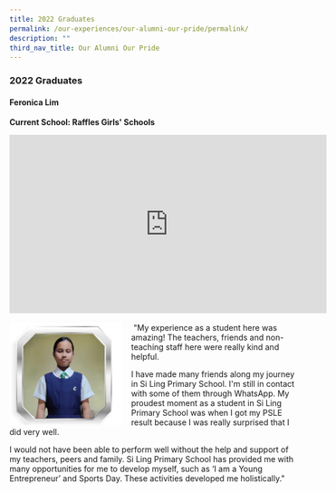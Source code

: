 ```yaml
---
title: 2022 Graduates
permalink: /our-experiences/our-alumni-our-pride/permalink/
description: ""
third_nav_title: Our Alumni Our Pride
---
```

### 2022 Graduates 

#### Feronica Lim 
**Current School: Raffles Girls' Schools**
   <iframe allowfullscreen="" allow="accelerometer; autoplay; clipboard-write; encrypted-media; gyroscope; picture-in-picture; web-share" frameborder="0" title="YouTube video player" src="https://www.youtube.com/embed/lEDPeJkxe2o" height="315" width="560"></iframe>
	 
<img src="/images/alumni%20pictures%20(3).png" style="width:200px;height:180px;margin-right:15px;" align="left">&nbsp;"My experience as a student here was amazing! The teachers, friends and non-teaching staff here were really kind and helpful. 

I have made many friends along my journey in Si Ling Primary School. I'm still in contact with some of them through WhatsApp.
My proudest moment as a student in Si Ling Primary School was when I got my PSLE result because I was really surprised that I did very well.

I would not have been able to perform well without the help and support of my teachers, peers and family.
Si Ling Primary School has provided me with many opportunities for me to develop myself, such as ‘I am a Young Entrepreneur’ and Sports Day. These activities developed me holistically."